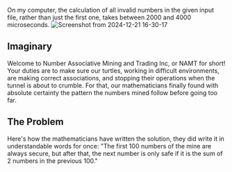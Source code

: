 On my computer, the calculation of all invalid numbers in the given input file, rather than just the first one, takes between 2000 and 4000 microseconds.
![Screenshot from 2024-12-21 16-30-17](https://github.com/user-attachments/assets/4ae7fa73-ccfe-41dd-8451-917d43a520f6)

## Imaginary
Welcome to Number Associative Mining and Trading Inc, or NAMT for short! Your duties are to make sure our turtles, working in difficult environments, are making correct associations, and stopping their operations when the tunnel is about to crumble. For that, our mathematicians finally found with absolute certainty the pattern the numbers mined follow before going too far.
## The Problem
Here's how the mathematicians have written the solution, they did write it in understandable words for once:
"The first 100 numbers of the mine are always secure, but after that, the next number is only safe if it is the sum of 2 numbers in the previous 100."





